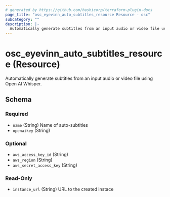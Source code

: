 ```yaml
---
# generated by https://github.com/hashicorp/terraform-plugin-docs
page_title: "osc_eyevinn_auto_subtitles_resource Resource - osc"
subcategory: ""
description: |-
  Automatically generate subtitles from an input audio or video file using Open AI Whisper.
---
```


# osc_eyevinn_auto_subtitles_resource (Resource)

Automatically generate subtitles from an input audio or video file using Open AI Whisper.



<!-- schema generated by tfplugindocs -->
## Schema

### Required

- `name` (String) Name of auto-subtitles
- `openaikey` (String)

### Optional

- `aws_access_key_id` (String)
- `aws_region` (String)
- `aws_secret_access_key` (String)

### Read-Only

- `instance_url` (String) URL to the created instace
